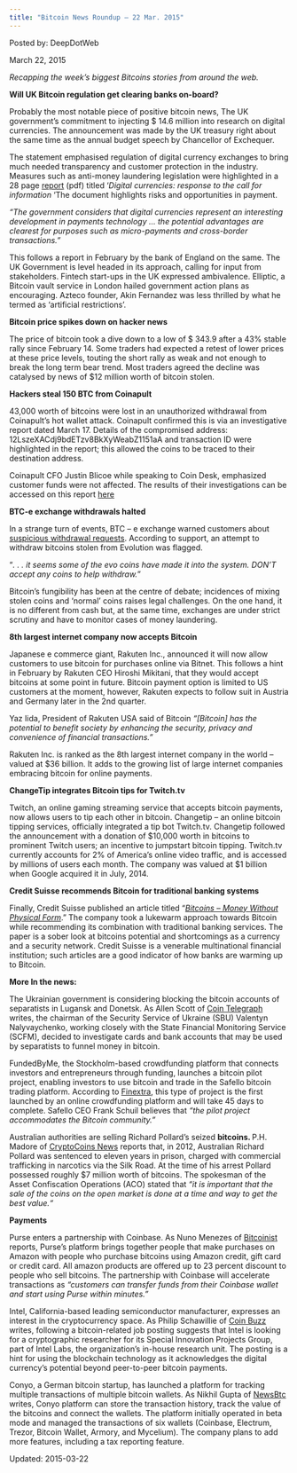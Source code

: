 ```yaml
---
title: "Bitcoin News Roundup – 22 Mar. 2015"
---
```


Posted by: DeepDotWeb 

<span>March 22, 2015</span>

<p><em>Recapping the week’s biggest Bitcoins stories from around the web. </em></p>
<p><strong>Will UK Bitcoin regulation get clearing banks on-board?</strong></p>
<p>Probably the most notable piece of positive bitcoin news, The UK government’s commitment to injecting $ 14.6 million into research on digital currencies. The announcement was made by the UK treasury right about the same time as the annual budget speech by Chancellor of Exchequer.</p>
<p>The statement emphasised regulation of digital currency exchanges to bring much needed transparency and customer protection in the industry. Measures such as anti-money laundering legislation were highlighted in a 28 page <a href="https://www.gov.uk/government/uploads/system/uploads/attachment_data/file/414040/digital_currencies_response_to_call_for_information_final_changes.pdf">report</a> (pdf) titled ‘<em>Digital currencies: response to the call for information</em> ‘The document highlights risks and opportunities in payment.</p>
<p><em>“The government considers that digital currencies represent an interesting development in payments technology … the potential advantages are clearest for purposes such as micro-payments and cross-border transactions.”</em></p>
<p>This follows a report in February by the bank of England on the same. The UK Government is level headed in its approach, calling for input from stakeholders. Fintech start-ups in the UK expressed ambivalence. Elliptic, a Bitcoin vault service in London hailed government action plans as encouraging. Azteco founder, Akin Fernandez was less thrilled by what he termed as ‘artificial restrictions’.</p>
<p><strong>Bitcoin price spikes down on hacker news</strong></p>
<p>The price of bitcoin took a dive down to a low of $ 343.9 after a 43% stable rally since February 14. Some traders had expected a retest of lower prices at these price levels, touting the short rally as weak and not enough to break the long term bear trend. Most traders agreed the decline was catalysed by news of $12 million worth of bitcoin stolen.</p>
<p><strong>Hackers steal 150 BTC from Coinapult</strong></p>
<p>43,000 worth of bitcoins were lost in an unauthorized withdrawal from Coinapult’s hot wallet attack. Coinapult confirmed this is via an investigative report dated March 17. Details of the compromised address: 12LszeXACdj9bdETzv8BkXyWeabZ1151aA and transaction ID were highlighted in the report; this allowed the coins to be traced to their destination address.</p>
<p>Coinapult CFO Justin Blicoe while speaking to Coin Desk, emphasized customer funds were not affected. The results of their investigations can be accessed on this report <a href="https://docs.google.com/document/d/1_xxKLUVvEcen6XI7DsUzLtv2_C8oQ8JzAwlsNOMnapg/pub">here</a></p>
<p><strong>BTC-e exchange withdrawals halted</strong></p>
<p>In a strange turn of events, BTC – e exchange warned customers about <a href="https://gir.pub/deepdotweb/2015/03/21/btc-e-halts-withdrawals-of-stolen-evolution-coins/" target="_blank">suspicious withdrawal requests</a>. According to support, an attempt to withdraw bitcoins stolen from Evolution was flagged.</p>
<p>“<em>. . . it seems some of the evo coins have made it into the system. DON’T accept any coins to help withdraw.</em>”</p>
<p>Bitcoin’s fungibility has been at the centre of debate; incidences of mixing stolen coins and ‘normal’ coins raises legal challenges. On the one hand, it is no different from cash but, at the same time, exchanges are under strict scrutiny and have to monitor cases of money laundering.</p>
<p><strong>8th largest internet company now accepts Bitcoin</strong></p>
<p>Japanese e commerce giant, Rakuten Inc., announced it will now allow customers to use bitcoin for purchases online via Bitnet. This follows a hint in February by Rakuten CEO Hiroshi Mikitani, that they would accept bitcoins at some point in future. Bitcoin payment option is limited to US customers at the moment, however, Rakuten expects to follow suit in Austria and Germany later in the 2nd quarter.</p>
<p>Yaz Iida, President of Rakuten USA said of Bitcoin <em>“[Bitcoin] has the potential to benefit society by enhancing the security, privacy and convenience of financial transactions.”</em></p>
<p>Rakuten Inc. is ranked as the 8th largest internet company in the world – valued at $36 billion. It adds to the growing list of large internet companies embracing bitcoin for online payments.</p>
<p><strong>ChangeTip integrates Bitcoin tips for Twitch.tv</strong></p>
<p>Twitch, an online gaming streaming service that accepts bitcoin payments, now allows users to tip each other in bitcoin. Changetip – an online bitcoin tipping services, officially integrated a tip bot Twitch.tv. Changetip followed the announcement with a donation of $10,000 worth in bitcoins to prominent Twitch users; an incentive to jumpstart bitcoin tipping. Twitch.tv currently accounts for 2% of America’s online video traffic, and is accessed by millions of users each month. The company was valued at $1 billion when Google acquired it in July, 2014.</p>
<p><strong>Credit Suisse recommends Bitcoin for traditional banking systems</strong></p>
<p>Finally, Credit Suisse published an article titled “<a href="https://www.credit-suisse.com/ch/en/news-and-expertise/news/banking.article.html/article/pwp/news-and-expertise/2015/03/en/bitcoins-money-without-physical-form.html"><em>Bitcoins – Money Without Physical Form</em></a>.” The company took a lukewarm approach towards Bitcoin while recommending its combination with traditional banking services. The paper is a sober look at bitcoins potential and shortcomings as a currency and a security network. Credit Suisse is a venerable multinational financial institution; such articles are a good indicator of how banks are warming up to Bitcoin.</p>
<p><strong>More In the news:</strong></p>
<p>The Ukrainian government is considering blocking the bitcoin accounts of separatists in Lugansk and Donetsk. As Allen Scott of <a href="http://cointelegraph.com/news/113746/ukraine-to-shut-down-separatists-bitcoin-accounts">Coin Telegraph</a> writes, the chairman of the Security Service of Ukraine (SBU) Valentyn Nalyvaychenko, working closely with the State Financial Monitoring Service (SCFM), decided to investigate cards and bank accounts that may be used by separatists to funnel money in bitcoin.</p>
<p>FundedByMe, the Stockholm-based crowdfunding platform that connects investors and entrepreneurs through funding, launches a bitcoin pilot project, enabling investors to use bitcoin and trade in the Safello bitcoin trading platform. According to <a href="http://www.finextra.com/news/announcement.aspx?pressreleaseid=59097">Finextra</a>, this type of project is the first launched by an online crowdfunding platform and will take 45 days to complete. Safello CEO Frank Schuil believes that <em>“the pilot project accommodates the Bitcoin community.”</em></p>
<p>Australian authorities are selling Richard Pollard’s seized <strong>bitcoins. </strong>P.H. Madore of <a href="https://www.cryptocoinsnews.com/australian-authorities-selling-seized-bitcoins/">CryptoCoins News</a> reports that, in 2012, Australian Richard Pollard was sentenced to eleven years in prison, charged with commercial trafficking in narcotics via the Silk Road. At the time of his arrest Pollard possessed roughly $7 million worth of bitcoins. The spokesman of the Asset Confiscation Operations (ACO) stated that <em>“it is important that the sale of the coins on the open market is done at a time and way to get the best value.</em><em>“</em></p>
<p><strong>Payments</strong></p>
<p>Purse enters a partnership with Coinbase. As Nuno Menezes of <a href="http://bitcoinist.net/purse-partners-coinbase/">Bitcoinist</a> reports, Purse’s platform brings together people that make purchases on Amazon with people who purchase bitcoins using Amazon credit, gift card or credit card. All amazon products are offered up to 23 percent discount to people who sell bitcoins. The partnership with Coinbase will accelerate transactions as <em>“c<em>ustomers can transfer funds from their Coinbase wallet and start using Purse </em>within minutes.</em><em>” </em></p>
<p>Intel, California-based leading semiconductor manufacturer, expresses an interest in the cryptocurrency space. As Philip Schawillie of <a href="http://www.coinbuzz.com/2015/03/19/intel-job-posting-hints-at-digital-currency-plans/">Coin Buzz</a> writes, following a bitcoin-related job posting suggests that Intel is looking for a cryptographic researcher for its Special Innovation Projects Group, part of Intel Labs, the organization’s in-house research unit. The posting is a hint for using the blockchain technology as it acknowledges the digital currency’s potential beyond peer-to-peer bitcoin payments.</p>
<p>Conyo, a German bitcoin startup, has launched a platform for tracking multiple transactions of multiple bitcoin wallets. As Nikhil Gupta of <a href="http://www.newsbtc.com/2015/03/18/coyno-launches-revolutionary-platform-to-manage-bitcoin-funds-across-multiple-wallets/">NewsBtc</a> writes, Conyo platform can store the transaction history, track the value of the bitcoins and connect the wallets. The platform initially operated in beta mode and managed the transactions of six wallets (Coinbase, Electrum, Trezor, Bitcoin Wallet, Armory, and Mycelium). The company plans to add more features, including a tax reporting feature.</p>

Updated: 2015-03-22
